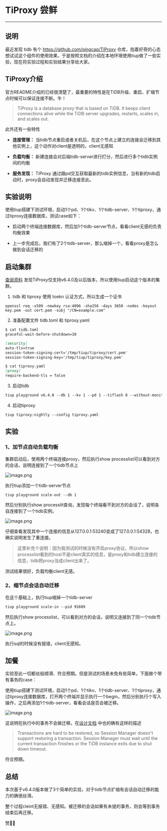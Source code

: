 # TiProxy 尝鲜

---

## 说明

最近发现 tidb 有个 <https://github.com/pingcap/TiProxy> 仓库，抱着好奇的心态想试试这个组件的使用效果。于是按照文档的介绍在本地环境使用tiup做了一些实验，现在将实验过程和实验结果分享给大家。



## TiProxy介绍

官方README介绍的已经很清楚了，最重要的特性是在TiDB升级、重启、扩缩节点时候可以保证连接不断。牛！

> TiProxy is a database proxy that is based on TiDB. It keeps client connections alive while the TiDB server upgrades, restarts, scales in, and scales out.

此外还有一些特性

- **连接管理：** 当tidb节点重启或者关机后，在这个节点上建立的连接会迁移到其他实例上，这个动作对client是透明的，client无感知

- **负载均衡：** 新建连接会对后端tidb-server进行打分，然后进行多个tidb实例间的均衡

- **服务发现：** TiProxy 通过跟pd交互获取最新的tidb实例信息，当有新的tidb启动时，proxy会自动发现并迁移连接至此。



## 实验说明

使用tiup搭建下测试环境，启动1个pd、1个tikv、1个tidb-server、1个tiproxy，通过tiproxy连接数据库，测试case如下：

- 启动两个终端连接数据库，然后加1个tidb-server节点，看看client无感的负责均衡效果

- 上一步完成后，我们有了2个tidb-server，那么缩掉一个，看看proxy是怎么做到会话迁移的



## 启动集群

[查阅资料](https://docs.pingcap.com/tidb/stable/tidb-configuration-file#session-token-signing-cert-new-in-v640) 发现TiProxy仅支持v6.4.0及以后版本，所以使用tiup启动这个版本的集群。

1. tidb 和 tiproxy 使用 toekn 认证方式，所以生成一个证书

```
openssl req -x509 -newkey rsa:4096 -sha256 -days 3650 -nodes -keyout key.pem -out cert.pem -subj "/CN=example.com"
```

2. 准备配置文件 tidb.toml 和 tiproxy.yaml

```markdown
$ cat tidb.toml
graceful-wait-before-shutdown=10

[security]
auto-tls=true
session-token-signing-cert='/tmp/tiup/tiproxy/cert.pem'
session-token-signing-key='/tmp/tiup/tiproxy/key.pem'

$ cat tiproxy.yaml
[proxy]
require-backend-tls = false
```

3. 启动tidb

```markdown
tiup playground v6.4.0 --db 1 --kv 1 --pd 1 --tiflash 0 --without-monitor --db.config tidb.toml
```

4. 启动tiproxy

```markdown
tiup tiproxy:nightly --config tiproxy.yaml
```



## 实验

### 1、加节点自动负载均衡

集群启动后，使用两个终端连接proxy，然后执行show processlist可以看到对方的会话，说明连接到了一个tidb节点上

![image.png](https://tidb-blog.oss-cn-beijing.aliyuncs.com/media/image-1690636806576.png)

执行tiup添加一个tidb-server节点

```markdown
tiup playground scale-out --db 1
```

然后分别执行show processlit查询，发现每个终端看不到对方的会话了，说明各自连接到了一个tidb实例。

![image.png](https://tidb-blog.oss-cn-beijing.aliyuncs.com/media/image-1690637078056.png)

仔细查看发现其中一个连接的信息从127.0.0.1:53240变成了127.0.0.1:54328，也确实说明发生了重连接。

> 这里补充个说明：因为我测试的时候没有开启proxy协议，所以show processlist看到的host不是client真实的信息，是proxy和tidb建立连接的信息，tidb把proxy当成client出来了。

测试结果很好，负载均衡client无感。

### 2、缩节点会话自动迁移

在这个基础上，执行tiup缩掉一个tidb-server

```markdown
tiup playground scale-in --pid 91609
```

然后执行show processlist，可以看到对方的会话，说明又连接到了同一个tidb节点上。

![image.png](https://tidb-blog.oss-cn-beijing.aliyuncs.com/media/image-1690637671544.png)

执行sql的时候没有报错，client无感知。



## 加餐

实验至此一切都丝般顺滑、符合预期。但是测试的场景未免有些简单。下面做个带有事务的case：

使用tiup搭建下测试环境，启动1个pd、1个tikv、1个tidb-server、1个tiproxy，通过tiproxy连接数据库，打开两个终端并显示执行一个begin，然后分别执行个写入操作，之后再添加1个tidb-server，看看会话是否会被迁移。

![image.png](https://tidb-blog.oss-cn-beijing.aliyuncs.com/media/image-1690638507392.png)

这说明在执行中的事务不会做迁移。在[设计文档](https://github.com/pingcap/tidb/blob/master/docs/design/2022-07-20-session-manager.md#connection-state-maintenance) 中也的确有这样的描述

> Transactions are hard to be restored, so Session Manager doesn't support restoring a transaction. Session Manager must wait until the current transaction finishes or the TiDB instance exits due to shut down timeout.

符合预期。



## 总结

本次基于v6.4.0版本做了3个简单的实验，对于tidb节点扩缩有会话自动迁移的能力的确很丝滑。

整个过程cleint无报错、无感知。被迁移的会话如果有未提的事务，则会等到事务结束后再迁移。

赞👍🏻


